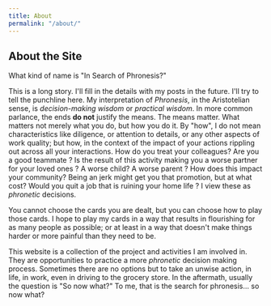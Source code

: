 ```yaml
---
title: About
permalink: "/about/"
---
```


## About the Site

What kind of name is "In Search of Phronesis?"  

This is a long story.  I'll fill in the details with my posts in the future. I'll try to tell the punchline here. My interpretation of _Phronesis_, in the Aristotelian sense, is _decision-making wisdom_  or _practical wisdom_. In more common parlance, the ends **do not** justify the means. The means matter. What matters not merely what you do, but how you do it. By "how", I do not mean characteristics like diligence, or attention to details, or any other aspects of work quality; but how, in the context of the impact of your actions rippling out across all your interactions. How do you treat your colleagues? Are you a good teammate ? Is the result of this activity making you a worse partner for your loved ones ? A worse child? A worse parent ? How does this impact your community? Being an jerk might get you that promotion, but at what cost? Would you quit a job that is ruining your home life ?  I view these as _phronetic_ decisions.

You cannot choose the cards you are dealt, but you can choose how to play those cards. I hope to play my cards in a way that results in flourishing for as many people as possible; or at least in a way that doesn't make things harder or more painful than they need to be.  

This website is a collection of the project and activities I am involved in. They are opportunities to practice a more _phronetic_ decision making process. Sometimes there are no options but to take an unwise action, in life, in work, even in driving to the grocery store. In the aftermath, usually the question is "So now what?" To me, that is the search for phronesis... so now what?
